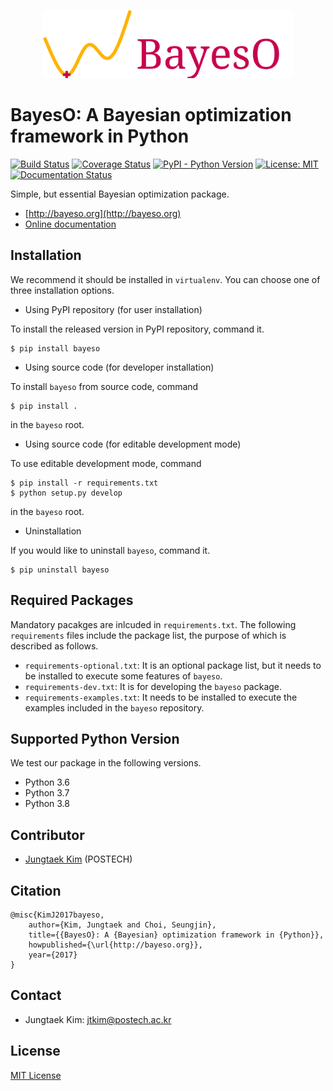 <p align="center">
<img src="docs/_static/assets/logo_bayeso_capitalized.svg" width="400" />
</p>

# BayesO: A Bayesian optimization framework in Python
[![Build Status](https://travis-ci.org/jungtaekkim/bayeso.svg?branch=main)](https://travis-ci.org/jungtaekkim/bayeso)
[![Coverage Status](https://coveralls.io/repos/github/jungtaekkim/bayeso/badge.svg?branch=main)](https://coveralls.io/github/jungtaekkim/bayeso?branch=main)
[![PyPI - Python Version](https://img.shields.io/pypi/pyversions/bayeso)](https://pypi.org/project/bayeso/)
[![License: MIT](https://img.shields.io/badge/License-MIT-yellow.svg)](https://opensource.org/licenses/MIT)
[![Documentation Status](https://readthedocs.org/projects/bayeso/badge/?version=main)](https://bayeso.readthedocs.io/en/main/?badge=main)

Simple, but essential Bayesian optimization package.

* [http://bayeso.org](http://bayeso.org)
* [Online documentation](http://bayeso.readthedocs.io)

## Installation
We recommend it should be installed in `virtualenv`.
You can choose one of three installation options.

* Using PyPI repository (for user installation)

To install the released version in PyPI repository, command it.

```shell
$ pip install bayeso
```

* Using source code (for developer installation)

To install `bayeso` from source code, command

```shell
$ pip install .
```
in the `bayeso` root.

* Using source code (for editable development mode)

To use editable development mode, command

```shell
$ pip install -r requirements.txt
$ python setup.py develop
```
in the `bayeso` root.

* Uninstallation

If you would like to uninstall `bayeso`, command it.

```shell
$ pip uninstall bayeso
```

## Required Packages
Mandatory pacakges are inlcuded in `requirements.txt`.
The following `requirements` files include the package list, the purpose of which is described as follows.

* `requirements-optional.txt`: It is an optional package list, but it needs to be installed to execute some features of `bayeso`.
* `requirements-dev.txt`: It is for developing the `bayeso` package.
* `requirements-examples.txt`: It needs to be installed to execute the examples included in the `bayeso` repository.

## Supported Python Version
We test our package in the following versions.

* Python 3.6
* Python 3.7
* Python 3.8

## Contributor
* [Jungtaek Kim](http://jungtaek.github.io) (POSTECH)

## Citation
```
@misc{KimJ2017bayeso,
    author={Kim, Jungtaek and Choi, Seungjin},
    title={{BayesO}: A {Bayesian} optimization framework in {Python}},
    howpublished={\url{http://bayeso.org}},
    year={2017}
}
```

## Contact
* Jungtaek Kim: [jtkim@postech.ac.kr](mailto:jtkim@postech.ac.kr)

## License
[MIT License](LICENSE)
